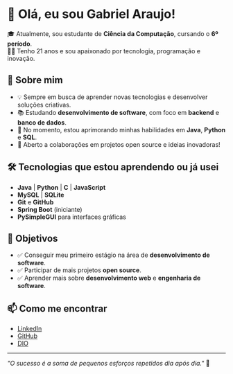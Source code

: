 # 👋 Olá, eu sou Gabriel Araujo!

🎓 Atualmente, sou estudante de **Ciência da Computação**, cursando o **6º período**.  
👨‍💻 Tenho 21 anos e sou apaixonado por tecnologia, programação e inovação.

## 🚀 Sobre mim

- 💡 Sempre em busca de aprender novas tecnologias e desenvolver soluções criativas.
- 📚 Estudando **desenvolvimento de software**, com foco em **backend** e **banco de dados**.
- 🌱 No momento, estou aprimorando minhas habilidades em **Java**, **Python** e **SQL**.
- 🤝 Aberto a colaborações em projetos open source e ideias inovadoras!

## 🛠️ Tecnologias que estou aprendendo ou já usei

- **Java** | **Python** | **C** | **JavaScript**
- **MySQL** | **SQLite**
- **Git** e **GitHub**
- **Spring Boot** (iniciante)
- **PySimpleGUI** para interfaces gráficas

## 🎯 Objetivos

- ✅ Conseguir meu primeiro estágio na área de **desenvolvimento de software**.
- ✅ Participar de mais projetos **open source**.
- ✅ Aprender mais sobre **desenvolvimento web** e **engenharia de software**.

## 📫 Como me encontrar

- [LinkedIn](https://www.linkedin.com/in/gabriel-araujo-farias/)
- [GitHub](https://github.com/GabrielAraujoFS)
- [DIO](https://www.dio.me/users/xgabriel_santana)
---

_"O sucesso é a soma de pequenos esforços repetidos dia após dia."_ 💪

